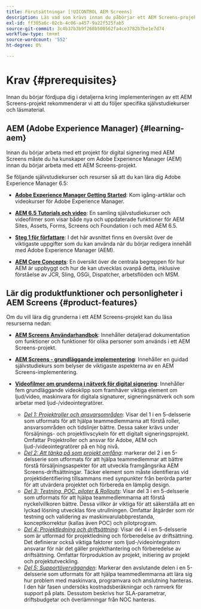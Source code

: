 ```yaml
---
title: Förutsättningar [!UICONTROL AEM Screens]
description: Läs vad som krävs innan du påbörjar ett AEM Screens-projekt.
exl-id: ff305a6c-02cb-4c06-a457-9a22f525fab5
source-git-commit: 3c4b37b3b9f268b500562fa4ce3782b7be1e7d74
workflow-type: tm+mt
source-wordcount: '552'
ht-degree: 0%

---
```


# Krav {#prerequisites}

Innan du börjar fördjupa dig i detaljerna kring implementeringen av ett AEM Screens-projekt rekommenderar vi att du följer specifika självstudiekurser och läsmaterial.

## AEM (Adobe Experience Manager) {#learning-aem}

Innan du börjar arbeta med ett projekt för digital signering med AEM Screens måste du ha kunskaper om Adobe Experience Manager (AEM) innan du börjar arbeta med ett AEM Screens-projekt.

Se följande självstudiekurser och resurser så att du kan lära dig Adobe Experience Manager 6.5:

* **[Adobe Experience Manager Getting Started](https://experienceleague.adobe.com/en/docs/experience-manager-cloud-service/content/overview/introduction)**: Kom igång-artiklar och videokurser för Adobe Experience Manager.

* **[AEM 6.5 Tutorials och video](https://experienceleague.adobe.com/en/docs/experience-manager-tutorials)**: En samling självstudiekurser och videofilmer som visar både nya och uppdaterade funktioner för AEM Sites, Assets, Forms, Screens och Foundation i och med AEM 6.5.

* **[Steg 1 för författare](https://experienceleague.adobe.com/en/docs/experience-manager-65/content/sites/authoring/essentials/first-steps)**: I det här avsnittet finns en översikt över de viktigaste uppgifter som du kan använda när du börjar redigera innehåll med Adobe Experience Manager (AEM).

* **[AEM Core Concepts](https://experienceleague.adobe.com/en/docs/experience-manager-65/content/implementing/developing/introduction/the-basics)**: En översikt över de centrala begreppen för hur AEM är uppbyggt och hur de kan utvecklas ovanpå detta, inklusive förståelse av JCR, Sling, OSGi, Dispatcher, arbetsflöden och MSM.

## Lär dig produktfunktioner och personligheter i AEM Screens {#product-features}

Om du vill lära dig grunderna i ett AEM Screens-projekt kan du läsa resurserna nedan:

* **[AEM Screens Användarhandbok](https://experienceleague.adobe.com/en/docs/experience-manager-screens/user-guide/aem-screens-introduction)**: Innehåller detaljerad dokumentation om funktioner och funktioner för olika personer som används i ett AEM Screens-projekt.

* **[AEM Screens - grundläggande implementering](https://experienceleague.adobe.com/?launch=AEM-7a#recommended/solutions/experience-manager)**: Innehåller en guidad självstudiekurs som belyser de viktigaste aspekterna av en AEM Screens-implementering.

* **[Videofilmer om grunderna i nätverk för digital signering](https://experienceleague.adobe.com/en/docs/experience-manager-screens/user-guide/aem-screens-introduction)**: Innehåller fem grundläggande videoklipp som framhäver viktiga element om ljud/video, maskinvara för digitala signaturer, signeringsnätverk och som arbetar med ljud-/videointegratörer.
   * *[Del 1: Projektroller och ansvarsområden](https://experienceleague.adobe.com/en/docs/experience-manager-screens/user-guide/digital-signage-network/project-roles-responsibilities)*: Visar del 1 i en 5-delsserie som utformats för att hjälpa teammedlemmarna att förstå roller, ansvarsområden och tidslinjer bättre. Dessa saker krävs under försäljnings- och projektlivscykeln för ett digitalt signeringsprojekt. Omfattar Projektroller och ansvar för Adobe, AEM och ljud-/videointegratörer på en hög nivå.
   * *[Del 2: Att tänka på som projekt omfång](https://experienceleague.adobe.com/en/docs/experience-manager-screens/user-guide/digital-signage-network/project-considerations)*: markerar del 2 i en 5-delsserie som utformats för att hjälpa teammedlemmar att bättre förstå försäljningsaspekter för att utveckla framgångsrika AEM Screens-driftsättningar. Täcker element som måste identifieras vid projektidentifiering tillsammans med synpunkter från berörda parter för att utvärdera projektet och förbereda en lämplig design.
   * *[Del 3: Testning, POC, piloter &amp; Rollouts](https://experienceleague.adobe.com/en/docs/experience-manager-screens/user-guide/digital-signage-network/testing-pocs-pilots-rollouts)*: Visar del 3 i en 5-delsserie som utformats för att hjälpa teammedlemmarna att förstå nyckelvillkoren bättre. Dessa villkor är viktiga för att säkerställa att en lyckad lösning utvecklas före utrullningen. Omfattar åtgärder som rör testning och validering av maskinvarulabbprestanda, konceptkorrektur (kallas även POC) och pilotprogram.
   * *[Del 4: Projektledning och driftsättning](https://experienceleague.adobe.com/en/docs/experience-manager-screens/user-guide/digital-signage-network/project-management-and-deployment)*: Visar del 4 i en 5-delsserie som är utformad för projektledning och förberedelse av driftsättning. Det definierar också viktiga faktorer som ljud-/videointegratorn ansvarar för när det gäller projekthantering och förberedelse av driftsättning. Omfattar förproduktion av projekt, initiering av projekt och projektutveckling.
   * *[Del 5: Supportöverväganden](https://experienceleague.adobe.com/en/docs/experience-manager-screens/user-guide/digital-signage-network/support-considerations)*: Markerar den avslutande delen i en 5-delsserie som utformats för att hjälpa teammedlemmarna att lära sig hur problem med maskinvara, programvara och anslutning hanteras. I den här fasen undersöks kostnadsberäkningar och ramverk för support på plats. Dessutom beskrivs hur SLA-parametrar, driftsbudgetar och överlämningar från NOC hanteras.
